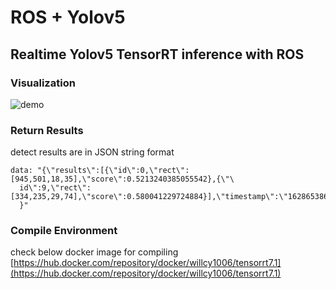 # ROS + Yolov5
## Realtime Yolov5 TensorRT inference with ROS

### Visualization
![demo](assets/demo.gif)  

### Return Results
detect results are in JSON string format
```
data: "{\"results\":[{\"id\":0,\"rect\":[945,501,18,35],\"score\":0.5213240385055542},{\"\
  id\":9,\"rect\":[334,235,29,74],\"score\":0.580041229724884}],\"timestamp\":\"1628653864.545534\"\
  }"
```

### Compile Environment
check below docker image for compiling
[https://hub.docker.com/repository/docker/willcy1006/tensorrt7.1](https://hub.docker.com/repository/docker/willcy1006/tensorrt7.1)

